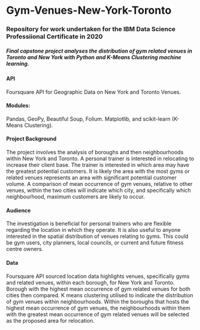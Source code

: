 # Gym-Venues-New-York-Toronto

###  Repository for work undertaken for the IBM Data Science Professiional Certificate in 2020

##### Final capstone project analyses the distribution of gym related venues in Toronto and New York with Python and K-Means Clustering machine learning.

#### API
Foursquare API for Geographic Data on New York and Toronto Venues. 

#### Modules: 
Pandas, GeoPy, Beautiful Soup, Folium. Matplotlib, and scikit-learn (K-Means Clustering).

#### Project Background
The project involves the analysis of boroughs and then neighbourhoods within New York and Toronto. A personal trainer is interested in relocating to increase their client base. The trainer is interested in which area may have the greatest potential customers. It is likely the area with the most gyms or related venues represents an area with significant potential customer volume. A comparison of mean occurrence of gym venues, relative to other venues, within the two cities will indicate which city, and specifically which neighbourhood, maximum customers are likely to occur.

#### Audience
The investigation is beneficial for personal trainers who are flexible regarding the location in which they operate. It is also useful to anyone interested in the spatial distribution of venues relating to gyms. This could be gym users, city planners, local councils, or current and future fitness centre owners.

#### Data
Foursquare API sourced location data highlights venues, specifically gyms and related venues, within each borough, for New York and Toronto. 
Borough with the highest mean occurrence of gym related venues for both cities then compared. 
K means clustering utilised to indicate the distribution of gym venues within neighbourhoods. 
Within the boroughs that hosts the highest mean occurrence of gym venues, the neighbourhoods within them with the greatest mean occurrence of gym related venues will be selected as the proposed area for relocation.
